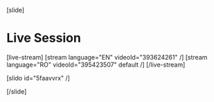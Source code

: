 [slide]
# Live Session

[live-stream]
[stream language="EN" videoId="393624261"  /]
[stream language="RO" videoId="395423507" default /]
[/live-stream]

[slido id="5faavvrx" /]

[/slide]